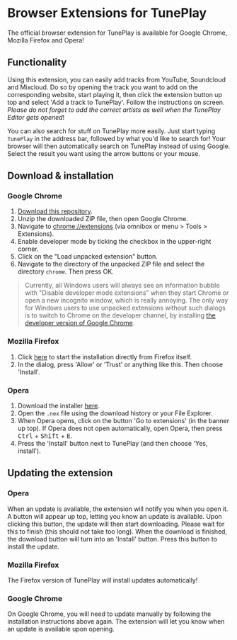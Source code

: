 # Browser Extensions for TunePlay

The official browser extension for TunePlay is available for Google Chrome, Mozilla Firefox and Opera!

## Functionality

Using this extension, you can easily add tracks from YouTube, Soundcloud and Mixcloud. Do so by opening the track you want to add on the corresponding website, start playing it, then click the extension button up top and select 'Add a track to TunePlay'. Follow the instructions on screen. *Please do not forget to add the correct artists as well when the TunePlay Editor gets opened*!

You can also search for stuff on TunePlay more easily. Just start typing `TunePlay` in the address bar, followed by what you'd like to search for! Your browser will then automatically search on TunePlay instead of using Google. Select the result you want using the arrow buttons or your mouse.


## Download & installation

### Google Chrome
1. [Download this repository](https://github.com/FreekBes/tuneplay-extensions/archive/master.zip).
2. Unzip the downloaded ZIP file, then open Google Chrome.
3. Navigate to [chrome://extensions](chrome://extensions) (via omnibox or menu > Tools > Extensions).
4. Enable developer mode by ticking the checkbox in the upper-right corner.
5. Click on the "Load unpacked extension" button.
6. Navigate to the directory of the unpacked ZIP file and select the directory `chrome`. Then press OK.

> Currently, all Windows users will always see an information bubble with "Disable developer mode extensions" when they start Chrome or open a new incognito window, which is really annoying. The only way for Windows users to use unpacked extensions without such dialogs is to switch to Chrome on the developer channel, by installing [the developer version of Google Chrome](https://www.google.com/chrome/browser/index.html?extra=devchannel#eula).

### Mozilla Firefox
1. Click [here](https://www.tuneplay.net/downloads/tuneplay-for-firefox.xpi) to start the installation directly from Firefox itself.
2. In the dialog, press 'Allow' or 'Trust' or anything like this. Then choose 'Install'.

### Opera
1. Download the installer [here](https://www.tuneplay.net/downloads/tuneplay-for-opera.nex).
2. Open the `.nex` file using the download history or your File Explorer.
3. When Opera opens, click on the button 'Go to extensions' (in the banner up top). If Opera does not open automatically, open Opera, then press <kbd>Ctrl</kbd> + <kbd>Shift</kbd> + <kbd>E</kbd>.
4. Press the 'Install' button next to TunePlay (and then choose 'Yes, install').


## Updating the extension

### Opera
When an update is available, the extension will notify you when you open it. A button will appear up top, letting you know an update is available. Upon clicking this button, the update will then start downloading. Please wait for this to finish (this should not take too long). When the download is finished, the download button will turn into an 'Install' button. Press this button to install the update.

### Mozilla Firefox
The Firefox version of TunePlay will install updates automatically!

### Google Chrome
On Google Chrome, you will need to update manually by following the installation instructions above again. The extension will let you know when an update is available upon opening.

